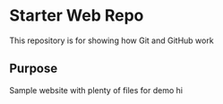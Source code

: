 # Starter Web Repo

This repository is for showing how Git and GitHub work

## Purpose

Sample website with plenty of files for demo
hi
